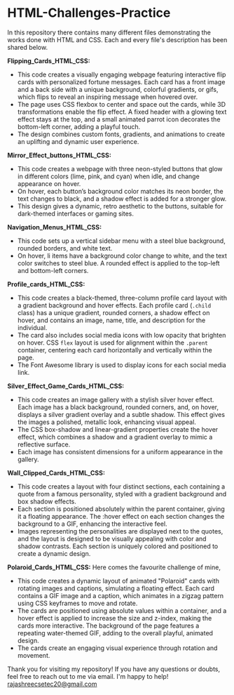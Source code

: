 # HTML-Challenges-Practice
In this repository there contains many different files demonstrating the works done with HTML and CSS.
Each and every file's description has been shared below.

**Flipping_Cards_HTML_CSS:**
  * This code creates a visually engaging webpage featuring interactive flip cards with personalized fortune messages. Each card has a front image and a back side with a unique background, colorful gradients, or gifs, which flips to reveal an inspiring message when hovered over.
  * The page uses CSS flexbox to center and space out the cards, while 3D transformations enable the flip effect. A fixed header with a glowing text effect stays at the top, and a small animated parrot icon decorates the bottom-left corner, adding a playful touch.
  * The design combines custom fonts, gradients, and animations to create an uplifting and dynamic user experience.

**Mirror_Effect_buttons_HTML_CSS:**
  * This code creates a webpage with three neon-styled buttons that glow in different colors (lime, pink, and cyan) when idle, and change appearance on hover.
  * On hover, each button’s background color matches its neon border, the text changes to black, and a shadow effect is added for a stronger glow.
  * This design gives a dynamic, retro aesthetic to the buttons, suitable for dark-themed interfaces or gaming sites.

**Navigation_Menus_HTML_CSS:**
  * This code sets up a vertical sidebar menu with a steel blue background, rounded borders, and white text.
  * On hover, li items have a background color change to white, and the text color switches to steel blue. A rounded effect is applied to the top-left and bottom-left corners.

**Profile_cards_HTML_CSS:**
  * This code creates a black-themed, three-column profile card layout with a gradient background and hover effects. Each profile card (`.child` class) has a unique gradient, rounded corners, a shadow effect on hover, and contains an image, name, title, and description for the individual.
  * The card also includes social media icons with low opacity that brighten on hover. CSS `flex` layout is used for alignment within the `.parent` container, centering each card horizontally and vertically within the page.
  * The Font Awesome library is used to display icons for each social media link.

**Silver_Effect_Game_Cards_HTML_CSS:**
  * This code creates an image gallery with a stylish silver hover effect. Each image has a black background, rounded corners, and, on hover, displays a silver gradient overlay and a subtle shadow. This effect gives the images a polished, metallic look, enhancing visual appeal.
  * The CSS box-shadow and linear-gradient properties create the hover effect, which combines a shadow and a gradient overlay to mimic a reflective surface.
  * Each image has consistent dimensions for a uniform appearance in the gallery.

**Wall_Clipped_Cards_HTML_CSS:**
  * This code creates a layout with four distinct sections, each containing a quote from a famous personality, styled with a gradient background and box shadow effects.
  * Each section is positioned absolutely within the parent container, giving it a floating appearance. The :hover effect on each section changes the background to a GIF, enhancing the interactive feel.
  * Images representing the personalities are displayed next to the quotes, and the layout is designed to be visually appealing with color and shadow contrasts. Each section is uniquely colored and positioned to create a dynamic design.

**Polaroid_Cards_HTML_CSS:**
Here comes the favourite challenge of mine,
  * This code creates a dynamic layout of animated "Polaroid" cards with rotating images and captions, simulating a floating effect. Each card contains a GIF image and a caption, which animates in a zigzag pattern using CSS keyframes to move and rotate.
  * The cards are positioned using absolute values within a container, and a hover effect is applied to increase the size and z-index, making the cards more interactive. The background of the page features a repeating water-themed GIF, adding to the overall playful, animated design.
  * The cards create an engaging visual experience through rotation and movement.


Thank you for visiting my repository! If you have any questions or doubts, feel free to reach out to me via email. I'm happy to help! rajashreecsetec20@gmail.com
